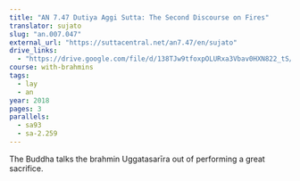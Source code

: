 ```yaml
---
title: "AN 7.47 Dutiya Aggi Sutta: The Second Discourse on Fires"
translator: sujato
slug: "an.007.047"
external_url: "https://suttacentral.net/an7.47/en/sujato"
drive_links:
  - "https://drive.google.com/file/d/138TJw9tfoxpOLURxa3Vbav0HXN822_tS/view?usp=drivesdk"
course: with-brahmins
tags:
  - lay
  - an
year: 2018
pages: 3
parallels:
  - sa93
  - sa-2.259
---
```


The Buddha talks the brahmin Uggatasarīra out of performing a great sacrifice.
